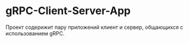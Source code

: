 # gRPC-Client-Server-App
Проект содерижит пару приложений клиент и сервер, общающихся с использованием gRPC.

